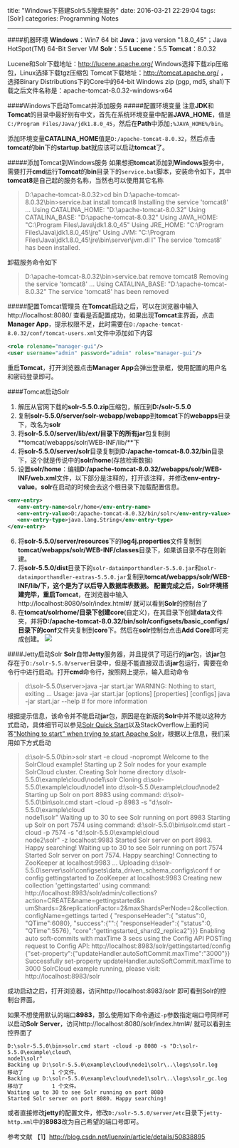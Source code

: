 title: "Windows下搭建Solr5.5搜索服务"
date: 2016-03-21 22:29:04
tags: [Solr]
categories: Programming Notes

---

####机器环境
**Windows**：Win7 64 bit
**Java**：java version "1.8.0_45"；Java HotSpot(TM) 64-Bit Server VM
**Solr**：5.5
**Lucene**：5.5
**Tomcat**：8.0.32

Lucene和Solr下载地址：http://lucene.apache.org/
Windows选择下载zip压缩包，Linux选择下载tgz压缩包
Tomcat下载地址：http://tomcat.apache.org/ ，选择Binary Distributions下的Core中的64-bit Windows zip (pgp, md5, sha1)下载之后文件名称是：apache-tomcat-8.0.32-windows-x64

####Windows下启动Tomcat并添加服务
#####配置环境变量
注意**JDK**和**Tomcat**的目录中最好别有中文，首先在系统环境变量中配置**JAVA_HOME**，值是`C:/Program Files/Java/jdk1.8.0_45`，然后在**Path**中添加`;%JAVA_HOME%/bin`。

添加环境变量**CATALINA_HOME**值是`D:/apache-tomcat-8.0.32`，然后点击 **tomcat**的**bin**下的**startup.bat**就应该可以启动**tomcat**了。

#####添加Tomcat到Windows服务
如果想把**tomcat**添加到**Windows**服务中，需要打开**cmd**运行**Tomcat**的**bin**目录下的`service.bat`脚本，安装命令如下，其中**tomcat8**是自己起的服务名称，当然也可以使用其它名称
>D:\apache-tomcat-8.0.32>cd bin
D:\apache-tomcat-8.0.32\bin>service.bat install tomcat8
Installing the service 'tomcat8' ...
Using CATALINA_HOME:    "D:\apache-tomcat-8.0.32"
Using CATALINA_BASE:    "D:\apache-tomcat-8.0.32"
Using JAVA_HOME:        "C:\Program Files\Java\jdk1.8.0_45"
Using JRE_HOME:         "C:\Program Files\Java\jdk1.8.0_45\jre"
Using JVM:              "C:\Program Files\Java\jdk1.8.0_45\jre\bin\server\jvm.dl
l"
The service 'tomcat8' has been installed.

卸载服务命令如下
>D:\apache-tomcat-8.0.32\bin>service.bat remove tomcat8
Removing the service 'tomcat8' ...
Using CATALINA_BASE:    "D:\apache-tomcat-8.0.32"
The service 'tomcat8' has been removed

#####配置Tomcat管理员
在**Tomcat**启动之后，可以在浏览器中输入http://localhost:8080/ 查看是否配置成功，如果出现**Tomcat**主界面，点击**Manager App**，提示权限不足，此时需要在`D:/apache-tomcat-8.0.32/conf/tomcat-users.xml`文件中添加如下内容
```xml
<role rolename="manager-gui"/>
<user username="admin" password="admin" roles="manager-gui"/>
```
重启**Tomcat**，打开浏览器点击**Manager App**会弹出登录框，使用配置的用户名和密码登录即可。

####Tomcat启动Solr
1. 解压从官网下载的**solr-5.5.0.zip**压缩包，解压到**D:/solr-5.5.0**
2. 复制**solr-5.5.0/server/solr-webapp/webapp**到**tomcat**下的**webapps**目录下，改名为**solr**
3. 将**solr-5.5.0/server/lib/ext/**目录下的所有**jar**包复制到**tomcat/webapps/solr/WEB-INF/lib/**下
4. 将**solr-5.5.0/server/solr**目录复制到**D:/apache-tomcat-8.0.32/bin**目录下，这个就是传说中的**solr/home**(存放检索数据)
5. 设置**solr/home**：编辑**D:/apache-tomcat-8.0.32/webapps/solr/WEB-INF/web.xml**文件，以下部分是注释的，打开该注释，并修改**env-entry-value**。**solr**在启动的时候会去这个根目录下加载配置信息。
```xml
<env-entry>
   <env-entry-name>solr/home</env-entry-name>
   <env-entry-value>D:/apache-tomcat-8.0.32/bin/solr</env-entry-value>
   <env-entry-type>java.lang.String</env-entry-type>
</env-entry>
```
6. 将**solr-5.5.0/server/resources**下的**log4j.properties**文件复制到**tomcat/webapps/solr/WEB-INF/classes**目录下，如果该目录不存在则新建。
7. 将**solr-5.5.0/dist**目录下的`solr-dataimporthandler-5.5.0.jar`和`solr-dataimporthandler-extras-5.5.0.jar`复制到**tomcat/webapps/solr/WEB-INF/lib/**下，这个是为了以后导入数据库表数据。
配置完成之后，**Solr**环境搭建完毕，重启**Tomcat**，在浏览器中输入http://localhost:8080/solr/index.html#/ 就可以看到**Solr**的控制台了
8. 在**tomcat/solrhome/**目录下创建**core**(自定义)，在其目录下创建**data**文件夹，并将**D:/apache-tomcat-8.0.32/bin/solr/configsets/basic_configs/**目录下的**conf**文件夹复制到**core**下。然后在**solr**控制台点击**Add Core**即可完成创建。
![](http://7xig3q.com1.z0.glb.clouddn.com/Solr_add_core_config.png)

####Jetty启动Solr
**Solr**自带**Jetty**服务器，并且提供了可运行的**jar**包，该**jar**包存在于`D:/solr-5.5.0/server`目录中，但是不能直接双击该**jar**包运行，需要在命令行中进行启动。打开**cmd**命令行，按照网上提示，输入启动命令
>d:\solr-5.5.0\server>java -jar start.jar
WARNING: Nothing to start, exiting ...
Usage: java -jar start.jar [options] [properties] [configs]
       java -jar start.jar --help  # for more information


根据提示信息，该命令并不能启动**jar**包，原因是在新版的**Solr**中并不能以这种方式启动，具体细节可以参见[Solr Quick Start](http://lucene.apache.org/solr/quickstart.html)以及StackOverflow上面的问答[“Nothing to start” when trying to start Apache Solr](http://stackoverflow.com/questions/30983349/nothing-to-start-when-trying-to-start-apache-solr)，根据以上信息，我们采用如下方式启动

>d:\solr-5.5.0\bin>solr start -e cloud -noprompt
Welcome to the SolrCloud example!
Starting up 2 Solr nodes for your example SolrCloud cluster.
Creating Solr home directory d:\solr-5.5.0\example\cloud\node1\solr
Cloning d:\solr-5.5.0\example\cloud\node1 into
   d:\solr-5.5.0\example\cloud\node2
Starting up Solr on port 8983 using command:
d:\solr-5.5.0\bin\solr.cmd start -cloud -p 8983 -s "d:\solr-5.5.0\example\cloud\
node1\solr"
Waiting up to 30 to see Solr running on port 8983
Starting up Solr on port 7574 using command:
d:\solr-5.5.0\bin\solr.cmd start -cloud -p 7574 -s "d:\solr-5.5.0\example\cloud\
node2\solr" -z localhost:9983
Started Solr server on port 8983. Happy searching!
Waiting up to 30 to see Solr running on port 7574
Started Solr server on port 7574. Happy searching!
Connecting to ZooKeeper at localhost:9983 ...
Uploading d:\solr-5.5.0\server\solr\configsets\data_driven_schema_configs\conf f
or config gettingstarted to ZooKeeper at localhost:9983
Creating new collection 'gettingstarted' using command:
http://localhost:8983/solr/admin/collections?action=CREATE&name=gettingstarted&n
umShards=2&replicationFactor=2&maxShardsPerNode=2&collection.configName=gettings
tarted
{
  "responseHeader":{
    "status":0,
    "QTime":6080},
  "success":{"":{
      "responseHeader":{
        "status":0,
        "QTime":5576},
      "core":"gettingstarted_shard2_replica2"}}}
Enabling auto soft-commits with maxTime 3 secs using the Config API
POSTing request to Config API: http://localhost:8983/solr/gettingstarted/config
{"set-property":{"updateHandler.autoSoftCommit.maxTime":"3000"}}
Successfully set-property updateHandler.autoSoftCommit.maxTime to 3000
SolrCloud example running, please visit: http://localhost:8983/solr

成功启动之后，打开浏览器，访问http://localhost:8983/solr 即可看到Solr的控制台界面。

如果不想使用默认的端口**8983**，那么使用如下命令通过`-p`参数指定端口号同样可以启动**Solr Server**，访问http://localhost:8080/solr/index.html#/ 就可以看到主控界面了
```shell
D:\solr-5.5.0\bin>solr.cmd start -cloud -p 8080 -s "D:\solr-5.5.0\example\cloud\
node1\solr"
Backing up D:\solr-5.5.0\example\cloud\node1\solr\..\logs\solr.log
移动了         1 个文件。
Backing up D:\solr-5.5.0\example\cloud\node1\solr\..\logs\solr_gc.log
移动了         1 个文件。
Waiting up to 30 to see Solr running on port 8080
Started Solr server on port 8080. Happy searching!
```
或者直接修改**jetty**的配置文件，修改`D:/solr-5.5.0/server/etc`目录下`jetty-http.xml`中的**8983**改为自己希望的端口号即可。


参考文献
【1】http://blog.csdn.net/luenxin/article/details/50838895

